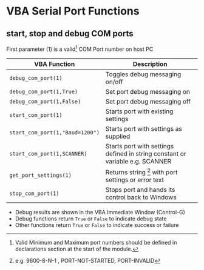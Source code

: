 # VBA Serial Port Functions

## start, stop and debug COM ports

First parameter (1) is a valid[^1] COM Port number on host PC

| VBA Function                         | Description                                                                                                   |
| ------------------------------------ | --------------------------------------------------------------------------------------------------------------|
| `debug_com_port(1)`                  | Toggles debug messaging on/off                                                                                |
| `debug_com_port(1,True)`             | Set port debug messaging on                                                                                   |
| `debug_com_port(1,False)`            | Set port debug messaging off                                                                                  |
| `start_com_port(1)`                  | Starts port with existing settings                                                                            |
| `start_com_port(1,"Baud=1200")`      | Starts port with settings as supplied                                                                         |
| `start_com_port(1,SCANNER)`          | Starts port with settings defined in string constant or variable e.g. SCANNER                                 |
| `get_port_settings(1)`               | Returns string [^2] with port settings or error text                                                          |
| `stop_com_port(1)`                   | Stops port and hands its control back to Windows                                                              |

* Debug results are shown in the VBA Immediate Window (Control-G)
* Debug functions return `True` or `False` to indicate debug state
* Other functions return `True` or `False` to indicate success or failure

[^1]: Valid Minimum and Maximum port numbers should be defined in declarations section at the start of the module. 
[^2]: e.g. 9600-8-N-1 , PORT-NOT-STARTED, PORT-INVALID  
